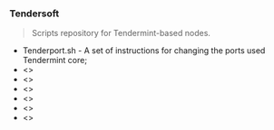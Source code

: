 <h3>Tendersoft</h3>
<blockquote>
<p>Scripts repository for Tendermint-based nodes.</p>
</blockquote>
<ul>
<li>Tenderport.sh - A set of instructions for changing the ports used Tendermint core;</li>
<li>&lt;&gt;</li>
<li>&lt;&gt;</li>
<li>&lt;&gt;</li>
<li>&lt;&gt;</li>
<li>&lt;&gt;</li>
<li>&lt;&gt;</li>
</ul>
